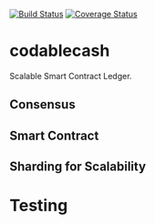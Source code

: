 [![Build Status](https://travis-ci.org/alinous-core/codablecash.svg?branch=master)](https://travis-ci.org/alinous-core/codablecash)
[![Coverage Status](https://coveralls.io/repos/github/alinous-core/codablecash/badge.svg)](https://coveralls.io/github/alinous-core/codablecash)
# codablecash
Scalable Smart Contract Ledger.

## Consensus


## Smart Contract


## Sharding for Scalability


# Testing
